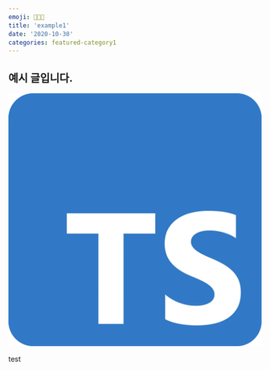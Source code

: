 ```yaml
---
emoji: 👩🏻‍💻
title: 'example1'
date: '2020-10-30'
categories: featured-category1
---
```


## 예시 글입니다.

![](ex.webp)

test

```toc
```